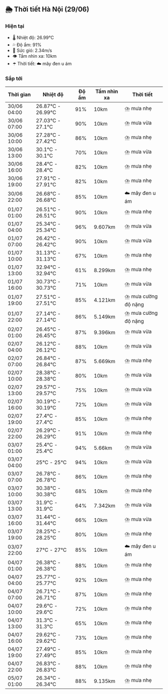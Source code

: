 ## 🌦️ Thời tiết Hà Nội (29/06)

### Hiện tại

- 🌡️ Nhiệt độ: 26.99℃
- 💦 Độ ẩm: 91%
- 💨 Sức gió: 2.34m/s
- 👁️ Tầm nhìn xa: 10km
- ☂️ Thời tiết: ☁️ mây đen u ám

### Sắp tới

| Thời gian | Nhiệt độ | Độ ẩm | Tầm nhìn xa | Thời tiết |
| --- | --- | --- | --- | --- |
| 30/06 04:00 | 26.87℃ - 26.99℃ | 91% | 10km | ⛈️ mưa nhẹ |
| 30/06 07:00 | 27.03℃ - 27.1℃ | 90% | 10km | ⛈️ mưa vừa |
| 30/06 10:00 | 27.28℃ - 27.42℃ | 86% | 10km | ⛈️ mưa nhẹ |
| 30/06 13:00 | 30.1℃ - 30.1℃ | 70% | 10km | ⛈️ mưa vừa |
| 30/06 16:00 | 28.4℃ - 28.4℃ | 82% | 10km | ⛈️ mưa nhẹ |
| 30/06 19:00 | 27.91℃ - 27.91℃ | 82% | 10km | ⛈️ mưa nhẹ |
| 30/06 22:00 | 26.68℃ - 26.68℃ | 85% | 10km | ☁️ mây đen u ám |
| 01/07 01:00 | 26.51℃ - 26.51℃ | 90% | 10km | ⛈️ mưa nhẹ |
| 01/07 04:00 | 25.34℃ - 25.34℃ | 96% | 9.607km | ⛈️ mưa vừa |
| 01/07 07:00 | 26.42℃ - 26.42℃ | 90% | 10km | ⛈️ mưa vừa |
| 01/07 10:00 | 31.13℃ - 31.13℃ | 67% | 10km | ⛈️ mưa nhẹ |
| 01/07 13:00 | 32.94℃ - 32.94℃ | 61% | 8.299km | ⛈️ mưa nhẹ |
| 01/07 16:00 | 30.73℃ - 30.73℃ | 71% | 10km | ⛈️ mưa vừa |
| 01/07 19:00 | 27.51℃ - 27.51℃ | 85% | 4.121km | ⛈️ mưa cường độ nặng |
| 01/07 22:00 | 27.14℃ - 27.14℃ | 86% | 5.149km | ⛈️ mưa cường độ nặng |
| 02/07 01:00 | 26.45℃ - 26.45℃ | 87% | 9.396km | ⛈️ mưa vừa |
| 02/07 04:00 | 26.12℃ - 26.12℃ | 88% | 10km | ⛈️ mưa vừa |
| 02/07 07:00 | 26.84℃ - 26.84℃ | 87% | 5.669km | ⛈️ mưa nhẹ |
| 02/07 10:00 | 28.38℃ - 28.38℃ | 80% | 10km | ⛈️ mưa vừa |
| 02/07 13:00 | 29.57℃ - 29.57℃ | 75% | 10km | ⛈️ mưa vừa |
| 02/07 16:00 | 30.19℃ - 30.19℃ | 72% | 10km | ⛈️ mưa vừa |
| 02/07 19:00 | 27.4℃ - 27.4℃ | 85% | 10km | ⛈️ mưa nhẹ |
| 02/07 22:00 | 26.29℃ - 26.29℃ | 91% | 10km | ⛈️ mưa nhẹ |
| 03/07 01:00 | 25.4℃ - 25.4℃ | 94% | 5.66km | ⛈️ mưa vừa |
| 03/07 04:00 | 25℃ - 25℃ | 94% | 10km | ⛈️ mưa vừa |
| 03/07 07:00 | 26.78℃ - 26.78℃ | 86% | 10km | ⛈️ mưa nhẹ |
| 03/07 10:00 | 30.38℃ - 30.38℃ | 68% | 10km | ⛈️ mưa nhẹ |
| 03/07 13:00 | 31.9℃ - 31.9℃ | 64% | 7.342km | ⛈️ mưa vừa |
| 03/07 16:00 | 31.44℃ - 31.44℃ | 66% | 10km | ⛈️ mưa vừa |
| 03/07 19:00 | 28.25℃ - 28.25℃ | 80% | 10km | ⛈️ mưa nhẹ |
| 03/07 22:00 | 27℃ - 27℃ | 85% | 10km | ☁️ mây đen u ám |
| 04/07 01:00 | 26.38℃ - 26.38℃ | 88% | 10km | ⛈️ mưa nhẹ |
| 04/07 04:00 | 25.77℃ - 25.77℃ | 92% | 10km | ⛈️ mưa nhẹ |
| 04/07 07:00 | 26.71℃ - 26.71℃ | 87% | 10km | ⛈️ mưa nhẹ |
| 04/07 10:00 | 29.6℃ - 29.6℃ | 72% | 10km | ⛈️ mưa nhẹ |
| 04/07 13:00 | 31.3℃ - 31.3℃ | 65% | 10km | ⛈️ mưa nhẹ |
| 04/07 16:00 | 29.62℃ - 29.62℃ | 73% | 10km | ⛈️ mưa nhẹ |
| 04/07 19:00 | 27.49℃ - 27.49℃ | 85% | 10km | ⛈️ mưa nhẹ |
| 04/07 22:00 | 26.83℃ - 26.83℃ | 88% | 10km | ⛈️ mưa nhẹ |
| 05/07 01:00 | 26.34℃ - 26.34℃ | 88% | 9.135km | ⛈️ mưa nhẹ |
